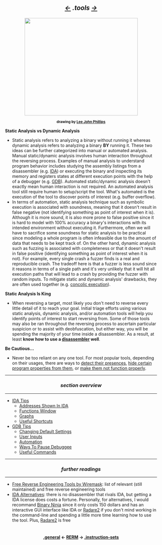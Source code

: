 ## *<p align='center'><a href="/contents/general/general.md"><-</a>  .tools  <a href="/contents/instruction-sets/instruction-sets.md">-></a></p>*

<div align='center'>
<img src="https://github.com/yellowbyte/reverse-engineering-reference-manual/blob/master/images/tools/tools.jpg" width="375" height="322">
<p align='center'><sub><strong>drawing by <a href="http://www.leejohnphillips.com/">Lee John Phillips</a></strong></sub></p>
</div>

__Static Analysis vs Dynamic Analysis__
* Static analysis refers to analyzing a binary without running it whereas dynamic analysis refers to analyzing a binary __BY__ running it. These two ideas can be further categorized into manual or automated analysis. Manual static/dynamic analysis involves human interaction throughout the reversing process. Examples of manual analysis to understand program behavior includes studying the assembly listings from a disassembler (e.g. [IDA](https://github.com/yellowbyte/reverse-engineering-reference-manual/blob/master/contents/tools/IDA_Tips.md)) or executing the binary and inspecting its memory and registers states at different execution points with the help of a debugger (e.g. [GDB](https://github.com/yellowbyte/reverse-engineering-reference-manual/blob/master/contents/tools/GDB_Tips.md)). Automated static/dynamic analysis doesn't exactly mean human interaction is not required. An automated analysis tool still require human to setup/script the tool. What's automated is the execution of the tool to discover points of interest (e.g. buffer overflow). 
* In terms of automation, static analysis technique such as symbolic execution is associated with soundness, meaning that it doesn't result in false negative (not identifying something as point of interest when it is). Although it is more sound, it is also more prone to false positive since it is hard to model with 100% accuracy a binary's interactions with its intended environment without executing it. Furthermore, often we will have to sacrifice some soundness for static analysis to be practical since modeling a whole program is often infeasible due to the amount of data that needs to be kept track of. On the other hand, dynamic analysis such as fuzzing is associated with completeness or that it doesn't result in false positive (identifying something as point of interest when it is not). For example, every single crash a fuzzer finds is a real and reproducible crash. The tradeoff here is that a fuzzer is less sound since it reasons in terms of a single path and it's very unlikely that it will hit all execution paths that will lead to a crash by providing the fuzzer with random inputs. To mitigate static and dynamic analysis' drawbacks, they are often used together (e.g. [concolic execution](https://en.wikipedia.org/wiki/Concolic_testing)).

__Static Analysis Is King__
* When reversing a target, most likely you don't need to reverse every little detail of it to reach your goal. Initial triage efforts using various static analysis, dynamic analysis, and/or automation tools will help you identify points of interest to start reversing from. Some of those tools may also be ran throughout the reversing process to ascertain particular suspicion or to assist with deobfuscation, but either way, you will be spending the majority of your time inside a disassembler. As a result, at least __know how to use a [disassembler](https://github.com/yellowbyte/reverse-engineering-reference-manual/blob/master/contents/tools/IDA_Tips.md) well__.

__Be Cautious...__
* Never be too reliant on any one tool. For most popular tools, depending on their usages, there are ways to [detect their presences](https://github.com/yellowbyte/reverse-engineering-reference-manual/blob/master/contents/anti-analysis/Anti-Debugging.md#-using-functions-from-dynamically-linked-libraries-to-detect-debuggers-presence-), [hide certain program properties from them](http://www.hexacorn.com/blog/2018/01/04/yet-another-way-to-hide-from-sysinternals-tools/), or [make them not function properly](https://github.com/yellowbyte/reverse-engineering-reference-manual/blob/master/contents/anti-analysis/Anti-Disassembly.md#-parser-differential-attack-file-format-hacks-).

---
### *<p align='center'> section overview </p>*
---
* [IDA Tips](IDA_Tips.md)
  * [Addresses Shown In IDA](IDA_Tips.md#-addresses-shown-in-ida-)
  * [Functions Window](IDA_Tips.md#-functions-window-)
  * [Graphs](IDA_Tips.md#-graphs-)
  * [Useful Shortcuts](IDA_Tips.md#-useful-shortcuts-)
* [GDB Tips](GDB_Tips.md)
  * [Changing Default Settings](GDB_Tips.md#-changing-default-settings-)
  * [User Inputs](GDB_Tips.md#-user-inputs-)
  * [Automation](GDB_Tips.md#-automation-)
  * [Ways To Pause Debuggee](GDB_Tips.md#-ways-to-pause-debuggee-)
  * [Useful Commands](GDB_Tips.md#-useful-commands-)

---
### *<p align='center'> further readings </p>*
---
* [Free Reverse Engineering Tools by Wiremask](https://wiremask.eu/articles/free-reverse-engineering-tools/): list of relevant (still maintained) and free reverse engineering tools
* [IDA Alternatives](https://reverseengineering.stackexchange.com/questions/1817/is-there-any-disassembler-to-rival-ida-pro): there is no disassembler that rivals IDA, but getting a IDA license does costs a fortune. Personally, for alternatives, I would recommand [Binary Ninja](https://binary.ninja/) since it only costs 150 dollars and has an interactive GUI interface like IDA or [Radare2](https://github.com/radare/radare2) if you don't mind working in the command-line and spending a little more time learning how to use the tool. Plus, [Radare2](https://github.com/radare/radare2) is free

#
<strong><p align='center'><a href="/contents/general/general.md">.general</a> <- <a href="/README.md#-reverse-engineering-reference-manual-beta-">RERM</a> -> <a href="/contents/instruction-sets/instruction-sets.md">.instruction-sets</a></p></strong>
